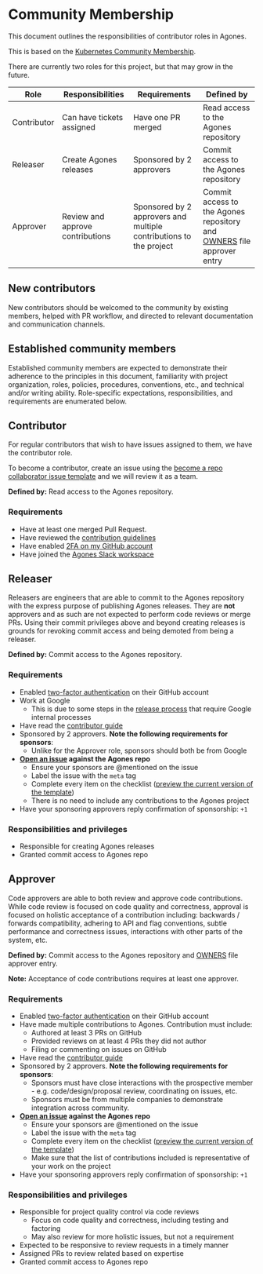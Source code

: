 # Community Membership

This document outlines the responsibilities of contributor roles in Agones.

This is based on the [Kubernetes Community Membership](https://github.com/kubernetes/community/blob/master/community-membership.md).

There are currently two roles for this project, but that may grow in the future.

| Role        | Responsibilities                 | Requirements                                                       | Defined by                                                              |
|-------------|----------------------------------|--------------------------------------------------------------------|-------------------------------------------------------------------------|
| Contributor | Can have tickets assigned        | Have one PR merged                                                 | Read access to the Agones repository                                    |
| Releaser    | Create Agones releases           | Sponsored by 2 approvers                                           | Commit access to the Agones repository                                  |
| Approver    | Review and approve contributions | Sponsored by 2 approvers and multiple contributions to the project | Commit access to the Agones repository and [OWNERS] file approver entry |


## New contributors

New contributors should be welcomed to the community by existing members,
helped with PR workflow, and directed to relevant documentation and
communication channels.

## Established community members

Established community members are expected to demonstrate their adherence to the
principles in this document, familiarity with project organization, roles,
policies, procedures, conventions, etc., and technical and/or writing ability.
Role-specific expectations, responsibilities, and requirements are enumerated
below.

## Contributor

For regular contributors that wish to have issues assigned to them, we have the contributor role.

To become a contributor, create an issue using the 
[become a repo collaborator issue template](https://github.com/googleforgames/agones/issues/new?assignees=thisisnotapril&labels=area%2Fcommunity&projects=&template=become-a-repo-collaborator.md&title=Collaborator+Request)
and we will review it as a team.

**Defined by:** Read access to the Agones repository.

### Requirements

- Have at least one merged Pull Request.
- Have reviewed the [contribution guidelines](https://github.com/googleforgames/agones/blob/main/CONTRIBUTING.md)
- Have enabled [2FA on my GitHub account](https://github.com/settings/security)
- Have joined the [Agones Slack workspace](https://join.slack.com/t/agones/shared_invite/zt-2mg1j7ddw-0QYA9IAvFFRKw51ZBK6mkQ)

## Releaser

Releasers are engineers that are able to commit to the Agones repository with
the express purpose of publishing Agones releases. They are **not** approvers
and as such are not expected to perform code reviews or merge PRs. Using their
commit privileges above and beyond creating releases is grounds for revoking
commit access and being demoted from being a releaser.

**Defined by:** Commit access to the Agones repository.

### Requirements

- Enabled [two-factor authentication](https://help.github.com/articles/about-two-factor-authentication)
  on their GitHub account
- Work at Google
    - This is due to some steps in the [release process](release_process.md) that require Google internal processes
- Have read the [contributor guide](../../CONTRIBUTING.md)
- Sponsored by 2 approvers. **Note the following requirements for sponsors**:
    - Unlike for the Approver role, sponsors should both be from Google
- **[Open an issue](./templates/membership.md) against the Agones repo**
   - Ensure your sponsors are @mentioned on the issue
   - Label the issue with the `meta` tag
   - Complete every item on the checklist ([preview the current version of the template](./templates/membership.md))
   - There is no need to include any contributions to the Agones project
- Have your sponsoring approvers reply confirmation of sponsorship: `+1`

### Responsibilities and privileges

- Responsible for creating Agones releases
- Granted commit access to Agones repo

## Approver

Code approvers are able to both review and approve code contributions.  While
code review is focused on code quality and correctness, approval is focused on
holistic acceptance of a contribution including: backwards / forwards
compatibility, adhering to API and flag conventions, subtle performance and
correctness issues, interactions with other parts of the system, etc.

**Defined by:** Commit access to the Agones repository and [OWNERS] file approver entry.

**Note:** Acceptance of code contributions requires at least one approver.

### Requirements

- Enabled [two-factor authentication](https://help.github.com/articles/about-two-factor-authentication)
  on their GitHub account
- Have made multiple contributions to Agones.  Contribution must include:
    - Authored at least 3 PRs on GitHub
    - Provided reviews on at least 4 PRs they did not author
    - Filing or commenting on issues on GitHub
- Have read the [contributor guide](../../CONTRIBUTING.md)
- Sponsored by 2 approvers. **Note the following requirements for sponsors**:
    - Sponsors must have close interactions with the prospective member - e.g. code/design/proposal review, coordinating
      on issues, etc.
    - Sponsors must be from multiple companies to demonstrate integration across community.
- **[Open an issue](./templates/membership.md) against the Agones repo**
   - Ensure your sponsors are @mentioned on the issue
   - Label the issue with the `meta` tag
   - Complete every item on the checklist ([preview the current version of the template](./templates/membership.md))
   - Make sure that the list of contributions included is representative of your work on the project
- Have your sponsoring approvers reply confirmation of sponsorship: `+1`

### Responsibilities and privileges

- Responsible for project quality control via code reviews
  - Focus on code quality and correctness, including testing and factoring
  - May also review for more holistic issues, but not a requirement
- Expected to be responsive to review requests in a timely manner
- Assigned PRs to review related based on expertise
- Granted commit access to Agones repo

[OWNERS]: https://github.com/kubernetes/community/blob/master/contributors/guide/owners.md

